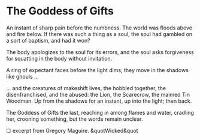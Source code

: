 # The Goddess of Gifts

An instant of sharp pain before the numbness. The world was floods above and fire below. If there was such a thing as a soul, the soul had gambled on a sort of baptism, and had it won?

The body apologizes to the soul for its errors, and the soul asks forgiveness for squatting in the body without invitation.

A ring of expectant faces before the light dims; they move in the shadows like ghouls ...

... and the creatures of makeshift lives, the hobbled together, the disenfranchised, and the abused: the Lion, the Scarecrow, the maimed Tin Woodman. Up from the shadows for an instant, up into the light; then back.

The Goddess of Gifts the last, reaching in among flames and water, cradling her, crooning something, but the words remain unclear.

☐ excerpt from Gregory Maguire. &quotWicked&quot